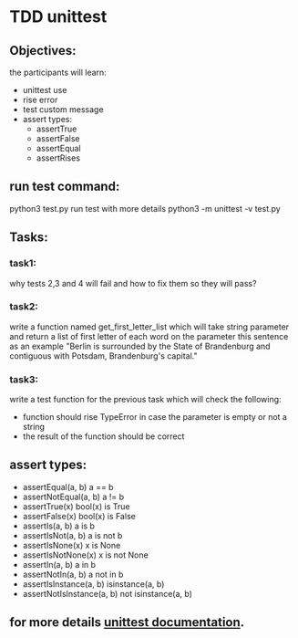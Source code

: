 #   TDD unittest

## Objectives:
the participants will learn:
- unittest use
- rise error
- test custom message
- assert types:
    - assertTrue
    - assertFalse
    - assertEqual
    - assertRises
## run test command:
   python3 test.py
run test with more details
   python3 -m unittest -v test.py

## Tasks:
### task1:
why tests 2,3 and 4 will fail and how to fix them so they will pass?
### task2: 
write a function named get_first_letter_list which will take string parameter and return a list of first letter of each word on the parameter 
this sentence as an example "Berlin is surrounded by the State of Brandenburg and contiguous with Potsdam, Brandenburg's capital."
### task3:
write a test function for the previous task which will check the following:
- function should rise TypeError in case the parameter is empty or not a string
- the result of the function should be correct

## assert types:
- assertEqual(a, b)          a == b
- assertNotEqual(a, b)       a != b
- assertTrue(x)              bool(x) is True
- assertFalse(x)             bool(x) is False
- assertIs(a, b)             a is b
- assertIsNot(a, b)          a is not b
- assertIsNone(x)            x is None
- assertIsNotNone(x)         x is not None
- assertIn(a, b)             a in b
- assertNotIn(a, b)          a not in b
- assertIsInstance(a, b)     isinstance(a, b)
- assertNotIsInstance(a, b)  not isinstance(a, b)
## for more details [unittest documentation](https://docs.python.org/3/library/unittest.html).


